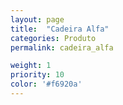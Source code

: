 ```yaml
---
layout: page
title:  "Cadeira Alfa"
categories: Produto
permalink: cadeira_alfa

weight: 1
priority: 10
color: '#f6920a'
---
```

